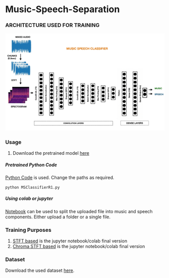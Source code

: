 # Music-Speech-Separation


### ARCHITECTURE USED FOR TRAINING

![MusicSpeechClassifier](MusicSpeechClassifier.jpg)


### Usage

1. Download the pretrained model [here](https://drive.google.com/file/d/1-8ghpk711viQxyKR-acVk0_ZRrV7-hd4/view?usp=sharing)

##### Pretrained Python Code

[Python Code](MSClassifierR1.py) is used. Change the paths as required.
```
python MSClassifierR1.py
```


##### Using colab or jupyter

[Notebook](MSClassifierR1.ipynb) can be used to split the uploaded file into music and speech components. Either upload a folder or a single file.


### Training Purposes

1. [STFT based](MSClassifierV2.ipynb) is the jupyter notebook/colab final version
2. [Chroma STFT based](MSClassifierV3.ipynb) is the jupyter notebook/colab final version


### Dataset

Download the used dataset [here]().
